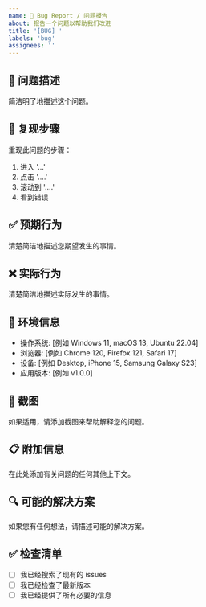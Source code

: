 ```yaml
---
name: 🐛 Bug Report / 问题报告
about: 报告一个问题以帮助我们改进
title: '[BUG] '
labels: 'bug'
assignees: ''
---
```


## 🐛 问题描述
简洁明了地描述这个问题。

## 🔄 复现步骤
重现此问题的步骤：
1. 进入 '...'
2. 点击 '....'
3. 滚动到 '....'
4. 看到错误

## ✅ 预期行为
清楚简洁地描述您期望发生的事情。

## ❌ 实际行为
清楚简洁地描述实际发生的事情。

## 📱 环境信息
- 操作系统: [例如 Windows 11, macOS 13, Ubuntu 22.04]
- 浏览器: [例如 Chrome 120, Firefox 121, Safari 17]
- 设备: [例如 Desktop, iPhone 15, Samsung Galaxy S23]
- 应用版本: [例如 v1.0.0]

## 📸 截图
如果适用，请添加截图来帮助解释您的问题。

## 📋 附加信息
在此处添加有关问题的任何其他上下文。

## 🔍 可能的解决方案
如果您有任何想法，请描述可能的解决方案。

## ✅ 检查清单
- [ ] 我已经搜索了现有的 issues
- [ ] 我已经检查了最新版本
- [ ] 我已经提供了所有必要的信息
